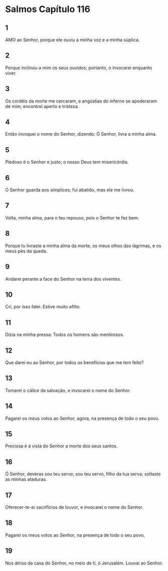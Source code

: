 # Salmos Capítulo 116

## 1
AMO ao Senhor, porque ele ouviu a minha voz e a minha súplica.

## 2
Porque inclinou a mim os seus ouvidos; portanto, o invocarei enquanto viver.

## 3
Os cordéis da morte me cercaram, e angústias do inferno se apoderaram de mim; encontrei aperto e tristeza.

## 4
Então invoquei o nome do Senhor, dizendo: Ó Senhor, livra a minha alma.

## 5
Piedoso é o Senhor e justo; o nosso Deus tem misericórdia.

## 6
O Senhor guarda aos símplices; fui abatido, mas ele me livrou.

## 7
Volta, minha alma, para o teu repouso, pois o Senhor te fez bem.

## 8
Porque tu livraste a minha alma da morte, os meus olhos das lágrimas, e os meus pés da queda.

## 9
Andarei perante a face do Senhor na terra dos viventes.

## 10
Cri, por isso falei. Estive muito aflito.

## 11
Dizia na minha pressa: Todos os homens são mentirosos.

## 12
Que darei eu ao Senhor, por todos os benefícios que me tem feito?

## 13
Tomarei o cálice da salvação, e invocarei o nome do Senhor.

## 14
Pagarei os meus votos ao Senhor, agora, na presença de todo o seu povo.

## 15
Preciosa é à vista do Senhor a morte dos seus santos.

## 16
Ó Senhor, deveras sou teu servo; sou teu servo, filho da tua serva; soltaste as minhas ataduras.

## 17
Oferecer-te-ei sacrifícios de louvor, e invocarei o nome do Senhor.

## 18
Pagarei os meus votos ao Senhor, na presença de todo o seu povo,

## 19
Nos átrios da casa do Senhor, no meio de ti, ó Jerusalém. Louvai ao Senhor.

